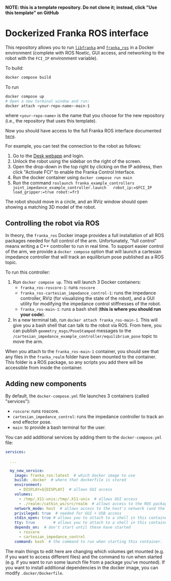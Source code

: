 **NOTE: this is a template repository. Do not clone it; instead, click "Use this template" on GitHub**

# Dockerized Franka ROS interface

This repository allows you to run [`libfranka`](https://frankaemika.github.io/docs/libfranks.html) and [`franka_ros`](https://frankaemika.github.io/docs/franka_ros.html) in a Docker environment (complete with ROS Noetic, GUI access, and networking to the robot with the `FCI_IP` environment variable).

To build:
```bash
docker compose build
```

To run
```bash
docker compose up
# Open a new terminal window and run:
docker attach <your-repo-name>-main-1
```
where `<your-repo-name>` is the name that you choose for the new repository (i.e., the repository that uses this template).

Now you should have access to the full Franka ROS interface documented [`here`](https://frankaemika.github.io/docs/franka_ros.html).

For example, you can test the connection to the robot as follows:

1. Go to the [Desk webapp](https://172.16.0.2/desk/) and login.
2. Unlock the robot using the sidebar on the right of the screen.
3. Open the drop-down in the top right by clicking on the IP address, then click "Activate FCI" to enable the Franka Control Interface.
4. Run the docker container using `docker compose run main`
5. Run the command `roslaunch franka_example_controllers joint_impedance_example_controller.launch   robot_ip:=$FCI_IP load_gripper:=true robot:=fr3`

The robot should move in a circle, and an RViz window should open showing a matching 3D model of the robot.

## Controlling the robot via ROS

In theory, the `franka_ros` Docker image provides a full installation of all ROS packages needed for full control of the arm. Unfortunately, "full control" means writing a C++ controller to run in real time. To support easier control of the arm, we provide a `docker compose` option that will launch a cartesian impedance controller that will track an equilibrium pose published as a ROS topic.

To run this controller:

1. Run `docker compose up`. This will launch 3 Docker containers:
    - `franka_ros-roscore-1`: runs `roscore`
    - `franka_ros-cartesian_impedance_control-1`: runs the impedance controller, RViz (for visualizing the state of the robot), and a GUI utility for modifying the impedance control stiffnesses of the robot.
    - `franka_ros-main-1`: runs a bash shell (**this is where you should run your code**).
2. In a new terminal tab, run `docker attach franka_ros-main-1`. This will give you a bash shell that can talk to the robot via ROS. From here, you can publish `geometry_msgs/PoseStamped` messages to the `/cartesian_impedance_example_controller/equilibrium_pose` topic to move the arm.

When you attach to the `franka_ros-main-1` container, you should see that any files in the `franka_realm` folder have been mounted to the container. This folder is a ROS package, so any scripts you add there will be accessible from inside the container.

## Adding new components

By default, the `docker-compose.yml` file launches 3 containers (called "services"):

- `roscore`: runs roscore.
- `cartesian_impedance_control`: runs the impedance controller to track an end effector pose.
- `main`: to provide a bash terminal for the user.

You can add additional services by adding them to the `docker-compose.yml` file:

```yml
services:
  
  ...

  my_new_service:
    image: franka_ros:latest  # which docker image to use
    build: .docker  # where that dockerfile is stored
    environment:
      - DISPLAY=${DISPLAY}  # allows GUI access
    volumes:
      - /tmp/.X11-unix:/tmp/.X11-unix  # allows GUI access
      - ./realm:/catkin_ws/src/realm  # allows access to the ROS package in the realm directory
    network_mode: host  # allows access to the host's network (and the robot)
    privileged: true  # needed for GUI + USB access
    stdin_open: true # allows you to attach to a shell in this container
    tty: true        # allows you to attach to a shell in this container
    depends_on:  # don't start until these have started
      - roscore
      - cartesian_impedance_control
    command: bash  # the command to run when starting this container.
```

The main things to edit here are changing which volumes get mounted (e.g. if you want to
access different files) and the command to run when started (e.g. if you want to run some
launch file from a package you've mounted). If you want to install additional dependencies in the docker image, you can modify `.docker/Dockerfile`.
